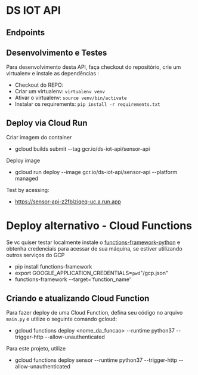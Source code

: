 # DS IOT API

## Endpoints

## Desenvolvimento e Testes

Para desenvolvimento desta API, faça checkout do repositório, crie um virtualenv e instale as dependências :

* Checkout do REPO: 
* Criar um virtualenv: `virtualenv venv`
* Ativar o virtualenv: `source venv/bin/activate`
* Instalar os requirements: `pip install -r requirements.txt` 

## Deploy via Cloud Run

Criar imagem do container

* gcloud builds submit --tag gcr.io/ds-iot-api/sensor-api

Deploy image

* gcloud run deploy --image gcr.io/ds-iot-api/sensor-api --platform managed

Test by acessing:

* https://sensor-api-z2fblziqeq-uc.a.run.app


# Deploy alternativo - Cloud Functions

Se vc quiser testar localmente instale o [functions-framework-python](https://github.com/GoogleCloudPlatform/functions-framework-python) e obtenha credenciais para acessar de sua máquina, se estiver utilizando outros serviços do GCP

* pip install functions-framework
* export GOOGLE_APPLICATION_CREDENTIALS=`pwd`"/gcp.json"
* functions-framework --target='function_name'

## Criando e atualizando Cloud Function

Para fazer deploy de uma Cloud Function, defina seu código no arquivo `main.py` e utilize o seguinte comando gcloud:

* gcloud functions deploy <nome_da_funcao> --runtime python37 --trigger-http --allow-unauthenticated

Para este projeto, utilize

* gcloud functions deploy sensor --runtime python37 --trigger-http --allow-unauthenticated